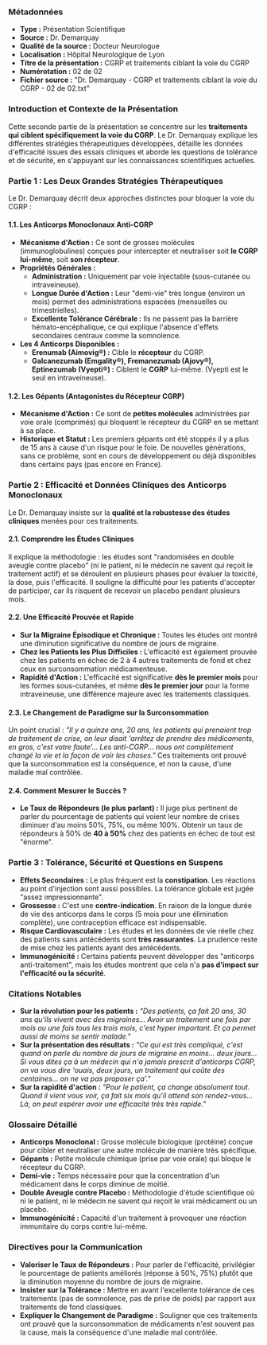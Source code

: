 ### **Métadonnées**

- **Type :** Présentation Scientifique
- **Source :** Dr. Demarquay
- **Qualité de la source :** Docteur Neurologue
- **Localisation :** Hôpital Neurologique de Lyon
- **Titre de la présentation :** CGRP et traitements ciblant la voie du CGRP
- **Numérotation :** 02 de 02
- **Fichier source :** "Dr. Demarquay - CGRP et traitements ciblant la voie du CGRP - 02 de 02.txt"

### **Introduction et Contexte de la Présentation**

Cette seconde partie de la présentation se concentre sur les **traitements qui ciblent spécifiquement la voie du CGRP**. Le Dr. Demarquay explique les différentes stratégies thérapeutiques développées, détaille les données d'efficacité issues des essais cliniques et aborde les questions de tolérance et de sécurité, en s'appuyant sur les connaissances scientifiques actuelles.

### **Partie 1 : Les Deux Grandes Stratégies Thérapeutiques**

Le Dr. Demarquay décrit deux approches distinctes pour bloquer la voie du CGRP :

#### **1.1. Les Anticorps Monoclonaux Anti-CGRP**

- **Mécanisme d'Action :** Ce sont de grosses molécules (immunoglobulines) conçues pour intercepter et neutraliser soit **le CGRP lui-même**, soit **son récepteur**.
- **Propriétés Générales :**
  - **Administration :** Uniquement par voie injectable (sous-cutanée ou intraveineuse).
  - **Longue Durée d'Action :** Leur "demi-vie" très longue (environ un mois) permet des administrations espacées (mensuelles ou trimestrielles).
  - **Excellente Tolérance Cérébrale :** Ils ne passent pas la barrière hémato-encéphalique, ce qui explique l'absence d'effets secondaires centraux comme la somnolence.
- **Les 4 Anticorps Disponibles :**
  - **Erenumab (Aimovig®) :** Cible le **récepteur** du CGRP.
  - **Galcanezumab (Emgality®), Fremanezumab (Ajovy®), Eptinezumab (Vyepti®) :** Ciblent le **CGRP** lui-même. (Vyepti est le seul en intraveineuse).

#### **1.2. Les Gépants (Antagonistes du Récepteur CGRP)**

- **Mécanisme d'Action :** Ce sont de **petites molécules** administrées par voie orale (comprimés) qui bloquent le récepteur du CGRP en se mettant à sa place.
- **Historique et Statut :** Les premiers gépants ont été stoppés il y a plus de 15 ans à cause d'un risque pour le foie. De nouvelles générations, sans ce problème, sont en cours de développement ou déjà disponibles dans certains pays (pas encore en France).

### **Partie 2 : Efficacité et Données Cliniques des Anticorps Monoclonaux**

Le Dr. Demarquay insiste sur la **qualité et la robustesse des études cliniques** menées pour ces traitements.

#### **2.1. Comprendre les Études Cliniques**

Il explique la méthodologie : les études sont "randomisées en double aveugle contre placebo" (ni le patient, ni le médecin ne savent qui reçoit le traitement actif) et se déroulent en plusieurs phases pour évaluer la toxicité, la dose, puis l'efficacité. Il souligne la difficulté pour les patients d'accepter de participer, car ils risquent de recevoir un placebo pendant plusieurs mois.

#### **2.2. Une Efficacité Prouvée et Rapide**

- **Sur la Migraine Épisodique et Chronique :** Toutes les études ont montré une diminution significative du nombre de jours de migraine.
- **Chez les Patients les Plus Difficiles :** L'efficacité est également prouvée chez les patients en échec de 2 à 4 autres traitements de fond et chez ceux en surconsommation médicamenteuse.
- **Rapidité d'Action :** L'efficacité est significative **dès le premier mois** pour les formes sous-cutanées, et même **dès le premier jour** pour la forme intraveineuse, une différence majeure avec les traitements classiques.

#### **2.3. Le Changement de Paradigme sur la Surconsommation**

Un point crucial : _"Il y a quinze ans, 20 ans, les patients qui prenaient trop de traitement de crise, on leur disait 'arrêtez de prendre des médicaments, en gros, c'est votre faute'... Les anti-CGRP... nous ont complètement changé la vie et la façon de voir les choses."_ Ces traitements ont prouvé que la surconsommation est la conséquence, et non la cause, d'une maladie mal contrôlée.

#### **2.4. Comment Mesurer le Succès ?**

- **Le Taux de Répondeurs (le plus parlant) :** Il juge plus pertinent de parler du pourcentage de patients qui voient leur nombre de crises diminuer d'au moins 50%, 75%, ou même 100%. Obtenir un taux de répondeurs à 50% de **40 à 50%** chez des patients en échec de tout est "énorme".

### **Partie 3 : Tolérance, Sécurité et Questions en Suspens**

- **Effets Secondaires :** Le plus fréquent est la **constipation**. Les réactions au point d'injection sont aussi possibles. La tolérance globale est jugée "assez impressionnante".
- **Grossesse :** C'est une **contre-indication**. En raison de la longue durée de vie des anticorps dans le corps (5 mois pour une élimination complète), une contraception efficace est indispensable.
- **Risque Cardiovasculaire :** Les études et les données de vie réelle chez des patients sans antécédents sont **très rassurantes**. La prudence reste de mise chez les patients ayant des antécédents.
- **Immunogénicité :** Certains patients peuvent développer des "anticorps anti-traitement", mais les études montrent que cela n'a **pas d'impact sur l'efficacité ou la sécurité**.

### **Citations Notables**

- **Sur la révolution pour les patients :** _"Des patients, ça fait 20 ans, 30 ans qu'ils vivent avec des migraines... Avoir un traitement une fois par mois ou une fois tous les trois mois, c'est hyper important. Et ça permet aussi de moins se sentir malade."_
- **Sur la présentation des résultats :** _"Ce qui est très compliqué, c'est quand on parle du nombre de jours de migraine en moins... deux jours... Si vous dites ça à un médecin qui n'a jamais prescrit d'anticorps CGRP, on va vous dire 'ouais, deux jours, un traitement qui coûte des centaines... on ne va pas proposer ça'."_
- **Sur la rapidité d'action :** _"Pour le patient, ça change absolument tout. Quand il vient vous voir, ça fait six mois qu'il attend son rendez-vous... Là, on peut espérer avoir une efficacité très très rapide."_

### **Glossaire Détaillé**

- **Anticorps Monoclonal :** Grosse molécule biologique (protéine) conçue pour cibler et neutraliser une autre molécule de manière très spécifique.
- **Gépants :** Petite molécule chimique (prise par voie orale) qui bloque le récepteur du CGRP.
- **Demi-vie :** Temps nécessaire pour que la concentration d'un médicament dans le corps diminue de moitié.
- **Double Aveugle contre Placebo :** Méthodologie d'étude scientifique où ni le patient, ni le médecin ne savent qui reçoit le vrai médicament ou un placebo.
- **Immunogénicité :** Capacité d'un traitement à provoquer une réaction immunitaire du corps contre lui-même.

### **Directives pour la Communication**

- **Valoriser le Taux de Répondeurs :** Pour parler de l'efficacité, privilégier le pourcentage de patients améliorés (réponse à 50%, 75%) plutôt que la diminution moyenne du nombre de jours de migraine.
- **Insister sur la Tolérance :** Mettre en avant l'excellente tolérance de ces traitements (pas de somnolence, pas de prise de poids) par rapport aux traitements de fond classiques.
- **Expliquer le Changement de Paradigme :** Souligner que ces traitements ont prouvé que la surconsommation de médicaments n'est souvent pas la cause, mais la conséquence d'une maladie mal contrôlée.
